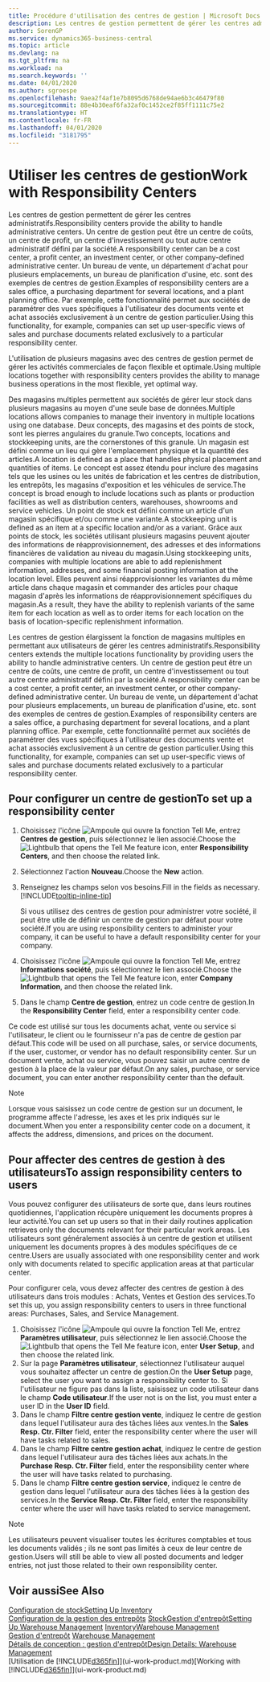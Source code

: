 ```yaml
---
title: Procédure d'utilisation des centres de gestion | Microsoft Docs
description: Les centres de gestion permettent de gérer les centres administratifs. Un centre de gestion peut être un centre de coût, un centre de profit, un centre d'investissement ou un autre centre administratif défini par la société.
author: SorenGP
ms.service: dynamics365-business-central
ms.topic: article
ms.devlang: na
ms.tgt_pltfrm: na
ms.workload: na
ms.search.keywords: ''
ms.date: 04/01/2020
ms.author: sgroespe
ms.openlocfilehash: 9aea2f4af1e7b8095d6768de94ae6b3c46479f80
ms.sourcegitcommit: 88e4b30eaf6fa32af0c1452ce2f85ff1111c75e2
ms.translationtype: HT
ms.contentlocale: fr-FR
ms.lasthandoff: 04/01/2020
ms.locfileid: "3181795"
---
```

# <a name="work-with-responsibility-centers"></a><span data-ttu-id="e2967-104">Utiliser les centres de gestion</span><span class="sxs-lookup"><span data-stu-id="e2967-104">Work with Responsibility Centers</span></span>
<span data-ttu-id="e2967-105">Les centres de gestion permettent de gérer les centres administratifs.</span><span class="sxs-lookup"><span data-stu-id="e2967-105">Responsibility centers provide the ability to handle administrative centers.</span></span> <span data-ttu-id="e2967-106">Un centre de gestion peut être un centre de coûts, un centre de profit, un centre d'investissement ou tout autre centre administratif défini par la société.</span><span class="sxs-lookup"><span data-stu-id="e2967-106">A responsibility center can be a cost center, a profit center, an investment center, or other company-defined administrative center.</span></span> <span data-ttu-id="e2967-107">Un bureau de vente, un département d'achat pour plusieurs emplacements, un bureau de planification d'usine, etc. sont des exemples de centres de gestion.</span><span class="sxs-lookup"><span data-stu-id="e2967-107">Examples of responsibility centers are a sales office, a purchasing department for several locations, and a plant planning office.</span></span> <span data-ttu-id="e2967-108">Par exemple, cette fonctionnalité permet aux sociétés de paramétrer des vues spécifiques à l'utilisateur des documents vente et achat associés exclusivement à un centre de gestion particulier.</span><span class="sxs-lookup"><span data-stu-id="e2967-108">Using this functionality, for example, companies can set up user-specific views of sales and purchase documents related exclusively to a particular responsibility center.</span></span>  

<span data-ttu-id="e2967-109">L'utilisation de plusieurs magasins avec des centres de gestion permet de gérer les activités commerciales de façon flexible et optimale.</span><span class="sxs-lookup"><span data-stu-id="e2967-109">Using multiple locations together with responsibility centers provides the ability to manage business operations in the most flexible, yet optimal way.</span></span>

<span data-ttu-id="e2967-110">Des magasins multiples permettent aux sociétés de gérer leur stock dans plusieurs magasins au moyen d'une seule base de données.</span><span class="sxs-lookup"><span data-stu-id="e2967-110">Multiple locations allows companies to manage their inventory in multiple locations using one database.</span></span> <span data-ttu-id="e2967-111">Deux concepts, des magasins et des points de stock, sont les pierres angulaires du granule.</span><span class="sxs-lookup"><span data-stu-id="e2967-111">Two concepts, locations and stockkeeping units, are the cornerstones of this granule.</span></span> <span data-ttu-id="e2967-112">Un magasin est défini comme un lieu qui gère l'emplacement physique et la quantité des articles.</span><span class="sxs-lookup"><span data-stu-id="e2967-112">A location is defined as a place that handles physical placement and quantities of items.</span></span> <span data-ttu-id="e2967-113">Le concept est assez étendu pour inclure des magasins tels que les usines ou les unités de fabrication et les centres de distribution, les entrepôts, les magasins d'exposition et les véhicules de service.</span><span class="sxs-lookup"><span data-stu-id="e2967-113">The concept is broad enough to include locations such as plants or production facilities as well as distribution centers, warehouses, showrooms and service vehicles.</span></span> <span data-ttu-id="e2967-114">Un point de stock est défini comme un article d'un magasin spécifique et/ou comme une variante.</span><span class="sxs-lookup"><span data-stu-id="e2967-114">A stockkeeping unit is defined as an item at a specific location and/or as a variant.</span></span> <span data-ttu-id="e2967-115">Grâce aux points de stock, les sociétés utilisant plusieurs magasins peuvent ajouter des informations de réapprovisionnement, des adresses et des informations financières de validation au niveau du magasin.</span><span class="sxs-lookup"><span data-stu-id="e2967-115">Using stockkeeping units, companies with multiple locations are able to add replenishment information, addresses, and some financial posting information at the location level.</span></span> <span data-ttu-id="e2967-116">Elles peuvent ainsi réapprovisionner les variantes du même article dans chaque magasin et commander des articles pour chaque magasin d'après les informations de réapprovisionnement spécifiques du magasin.</span><span class="sxs-lookup"><span data-stu-id="e2967-116">As a result, they have the ability to replenish variants of the same item for each location as well as to order items for each location on the basis of location-specific replenishment information.</span></span>  

<span data-ttu-id="e2967-117">Les centres de gestion élargissent la fonction de magasins multiples en permettant aux utilisateurs de gérer les centres administratifs.</span><span class="sxs-lookup"><span data-stu-id="e2967-117">Responsibility centers extends the multiple locations functionality by providing users the ability to handle administrative centers.</span></span> <span data-ttu-id="e2967-118">Un centre de gestion peut être un centre de coûts, une centre de profit, un centre d'investissement ou tout autre centre administratif défini par la société.</span><span class="sxs-lookup"><span data-stu-id="e2967-118">A responsibility center can be a cost center, a profit center, an investment center, or other company-defined administrative center.</span></span> <span data-ttu-id="e2967-119">Un bureau de vente, un département d'achat pour plusieurs emplacements, un bureau de planification d'usine, etc. sont des exemples de centres de gestion.</span><span class="sxs-lookup"><span data-stu-id="e2967-119">Examples of responsibility centers are a sales office, a purchasing department for several locations, and a plant planning office.</span></span> <span data-ttu-id="e2967-120">Par exemple, cette fonctionnalité permet aux sociétés de paramétrer des vues spécifiques à l'utilisateur des documents vente et achat associés exclusivement à un centre de gestion particulier.</span><span class="sxs-lookup"><span data-stu-id="e2967-120">Using this functionality, for example, companies can set up user-specific views of sales and purchase documents related exclusively to a particular responsibility center.</span></span>

## <a name="to-set-up-a-responsibility-center"></a><span data-ttu-id="e2967-121">Pour configurer un centre de gestion</span><span class="sxs-lookup"><span data-stu-id="e2967-121">To set up a responsibility center</span></span>  
1.  <span data-ttu-id="e2967-122">Choisissez l'icône ![Ampoule qui ouvre la fonction Tell Me](media/ui-search/search_small.png "Dites-moi ce que vous voulez faire"), entrez **Centres de gestion**, puis sélectionnez le lien associé.</span><span class="sxs-lookup"><span data-stu-id="e2967-122">Choose the ![Lightbulb that opens the Tell Me feature](media/ui-search/search_small.png "Tell me what you want to do") icon, enter **Responsibility Centers**, and then choose the related link.</span></span>  
2.  <span data-ttu-id="e2967-123">Sélectionnez l'action **Nouveau**.</span><span class="sxs-lookup"><span data-stu-id="e2967-123">Choose the **New** action.</span></span>  
3.  <span data-ttu-id="e2967-124">Renseignez les champs selon vos besoins.</span><span class="sxs-lookup"><span data-stu-id="e2967-124">Fill in the fields as necessary.</span></span> [!INCLUDE[tooltip-inline-tip](includes/tooltip-inline-tip_md.md)]  

    <span data-ttu-id="e2967-125">Si vous utilisez des centres de gestion pour administrer votre société, il peut être utile de définir un centre de gestion par défaut pour votre société.</span><span class="sxs-lookup"><span data-stu-id="e2967-125">If you are using responsibility centers to administer your company, it can be useful to have a default responsibility center for your company.</span></span>
4. <span data-ttu-id="e2967-126">Choisissez l'icône ![Ampoule qui ouvre la fonction Tell Me](media/ui-search/search_small.png "Dites-moi ce que vous voulez faire"), entrez **Informations société**, puis sélectionnez le lien associé.</span><span class="sxs-lookup"><span data-stu-id="e2967-126">Choose the ![Lightbulb that opens the Tell Me feature](media/ui-search/search_small.png "Tell me what you want to do") icon, enter **Company Information**, and then choose the related link.</span></span>
5. <span data-ttu-id="e2967-127">Dans le champ **Centre de gestion**, entrez un code centre de gestion.</span><span class="sxs-lookup"><span data-stu-id="e2967-127">In the **Responsibility Center** field, enter a responsibility center code.</span></span>

<span data-ttu-id="e2967-128">Ce code est utilisé sur tous les documents achat, vente ou service si l'utilisateur, le client ou le fournisseur n'a pas de centre de gestion par défaut.</span><span class="sxs-lookup"><span data-stu-id="e2967-128">This code will be used on all purchase, sales, or service documents, if the user, customer, or vendor has no default responsibility center.</span></span> <span data-ttu-id="e2967-129">Sur un document vente, achat ou service, vous pouvez saisir un autre centre de gestion à la place de la valeur par défaut.</span><span class="sxs-lookup"><span data-stu-id="e2967-129">On any sales, purchase, or service document, you can enter another responsibility center than the default.</span></span>

> [!NOTE]  
>  <span data-ttu-id="e2967-130">Lorsque vous saisissez un code centre de gestion sur un document, le programme affecte l'adresse, les axes et les prix indiqués sur le document.</span><span class="sxs-lookup"><span data-stu-id="e2967-130">When you enter a responsibility center code on a document, it affects the address, dimensions, and prices on the document.</span></span>  

## <a name="to-assign-responsibility-centers-to-users"></a><span data-ttu-id="e2967-131">Pour affecter des centres de gestion à des utilisateurs</span><span class="sxs-lookup"><span data-stu-id="e2967-131">To assign responsibility centers to users</span></span>  
<span data-ttu-id="e2967-132">Vous pouvez configurer des utilisateurs de sorte que, dans leurs routines quotidiennes, l'application récupère uniquement les documents propres à leur activité.</span><span class="sxs-lookup"><span data-stu-id="e2967-132">You can set up users so that in their daily routines application retrieves only the documents relevant for their particular work areas.</span></span> <span data-ttu-id="e2967-133">Les utilisateurs sont généralement associés à un centre de gestion et utilisent uniquement les documents propres à des modules spécifiques de ce centre.</span><span class="sxs-lookup"><span data-stu-id="e2967-133">Users are usually associated with one responsibility center and work only with documents related to specific application areas at that particular center.</span></span>  

<span data-ttu-id="e2967-134">Pour configurer cela, vous devez affecter des centres de gestion à des utilisateurs dans trois modules : Achats, Ventes et Gestion des services.</span><span class="sxs-lookup"><span data-stu-id="e2967-134">To set this up, you assign responsibility centers to users in three functional areas: Purchases, Sales, and Service Management.</span></span>  

1.  <span data-ttu-id="e2967-135">Choisissez l'icône ![Ampoule qui ouvre la fonction Tell Me](media/ui-search/search_small.png "Dites-moi ce que vous voulez faire"), entrez **Paramètres utilisateur**, puis sélectionnez le lien associé.</span><span class="sxs-lookup"><span data-stu-id="e2967-135">Choose the ![Lightbulb that opens the Tell Me feature](media/ui-search/search_small.png "Tell me what you want to do") icon, enter **User Setup**, and then choose the related link.</span></span>  
2.  <span data-ttu-id="e2967-136">Sur la page **Paramètres utilisateur**, sélectionnez l'utilisateur auquel vous souhaitez affecter un centre de gestion.</span><span class="sxs-lookup"><span data-stu-id="e2967-136">On the **User Setup** page, select the user you want to assign a responsibility center to.</span></span> <span data-ttu-id="e2967-137">Si l'utilisateur ne figure pas dans la liste, saisissez un code utilisateur dans le champ **Code utilisateur**.</span><span class="sxs-lookup"><span data-stu-id="e2967-137">If the user not is on the list, you must enter a user ID in the **User ID** field.</span></span>  
3.  <span data-ttu-id="e2967-138">Dans le champ **Filtre centre gestion vente**, indiquez le centre de gestion dans lequel l'utilisateur aura des tâches liées aux ventes.</span><span class="sxs-lookup"><span data-stu-id="e2967-138">In the **Sales Resp. Ctr. Filter** field, enter the responsibility center where the user will have tasks related to sales.</span></span>  
4.  <span data-ttu-id="e2967-139">Dans le champ **Filtre centre gestion achat**, indiquez le centre de gestion dans lequel l'utilisateur aura des tâches liées aux achats.</span><span class="sxs-lookup"><span data-stu-id="e2967-139">In the **Purchase Resp. Ctr. Filter** field, enter the responsibility center where the user will have tasks related to purchasing.</span></span>  
5.  <span data-ttu-id="e2967-140">Dans le champ **Filtre centre gestion service**, indiquez le centre de gestion dans lequel l'utilisateur aura des tâches liées à la gestion des services.</span><span class="sxs-lookup"><span data-stu-id="e2967-140">In the **Service Resp. Ctr. Filter** field, enter the responsibility center where the user will have tasks related to service management.</span></span>  

> [!NOTE]  
>  <span data-ttu-id="e2967-141">Les utilisateurs peuvent visualiser toutes les écritures comptables et tous les documents validés ; ils ne sont pas limités à ceux de leur centre de gestion.</span><span class="sxs-lookup"><span data-stu-id="e2967-141">Users will still be able to view all posted documents and ledger entries, not just those related to their own responsibility center.</span></span>

## <a name="see-also"></a><span data-ttu-id="e2967-142">Voir aussi</span><span class="sxs-lookup"><span data-stu-id="e2967-142">See Also</span></span>  
[<span data-ttu-id="e2967-143">Configuration de stock</span><span class="sxs-lookup"><span data-stu-id="e2967-143">Setting Up Inventory</span></span>](inventory-setup-inventory.md)  
<span data-ttu-id="e2967-144">[Configuration de la gestion des entrepôts](warehouse-setup-warehouse.md)
[Stock](inventory-manage-inventory.md)[Gestion d'entrepôt](warehouse-manage-warehouse.md)</span><span class="sxs-lookup"><span data-stu-id="e2967-144">[Setting Up Warehouse Management](warehouse-setup-warehouse.md)
[Inventory](inventory-manage-inventory.md)[Warehouse Management](warehouse-manage-warehouse.md)</span></span>  
<span data-ttu-id="e2967-145">[Gestion d'entrepôt](warehouse-manage-warehouse.md)  </span><span class="sxs-lookup"><span data-stu-id="e2967-145">[Warehouse Management](warehouse-manage-warehouse.md)  </span></span>  
[<span data-ttu-id="e2967-146">Détails de conception : gestion d'entrepôt</span><span class="sxs-lookup"><span data-stu-id="e2967-146">Design Details: Warehouse Management</span></span>](design-details-warehouse-management.md)  
<span data-ttu-id="e2967-147">[Utilisation de [!INCLUDE[d365fin](includes/d365fin_md.md)]](ui-work-product.md)</span><span class="sxs-lookup"><span data-stu-id="e2967-147">[Working with [!INCLUDE[d365fin](includes/d365fin_md.md)]](ui-work-product.md)</span></span>
